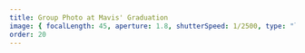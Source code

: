 ```yaml
---
title: Group Photo at Mavis' Graduation
image: { focalLength: 45, aperture: 1.8, shutterSpeed: 1/2500, type: "large" }
order: 20
---
```

